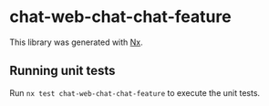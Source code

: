 # chat-web-chat-chat-feature

This library was generated with [Nx](https://nx.dev).

## Running unit tests

Run `nx test chat-web-chat-chat-feature` to execute the unit tests.
